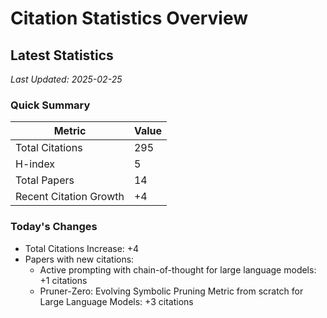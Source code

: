 # Citation Statistics Overview

## Latest Statistics
*Last Updated: 2025-02-25*

### Quick Summary
| Metric | Value |
| ------ | ----- |
| Total Citations | 295 |
| H-index | 5 |
| Total Papers | 14 |
| Recent Citation Growth | +4 |

### Today's Changes
- Total Citations Increase: +4
- Papers with new citations:
  - Active prompting with chain-of-thought for large language models: +1 citations
  - Pruner-Zero: Evolving Symbolic Pruning Metric from scratch for Large Language Models: +3 citations